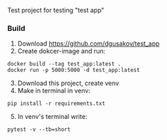 Test project for testing "test app"

### Build
1. Download https://github.com/dgusakov/test_app
1. Create dokcer-image and run:
```
docker build --tag test_app:latest .
docker run -p 5000:5000 -d test_app:latest
```
3. Download this project, create venv
4. Make in terminal in venv:
```
pip install -r requirements.txt
```
5. In venv's terminal write:
```
pytest -v --tb=short
```
